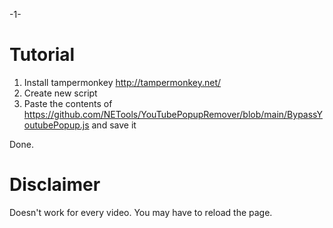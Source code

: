 -1-

# Tutorial

1) Install tampermonkey http://tampermonkey.net/
2) Create new script
3) Paste the contents of https://github.com/NETools/YouTubePopupRemover/blob/main/BypassYoutubePopup.js and save it

Done.

# Disclaimer

Doesn't work for every video. You may have to reload the page.